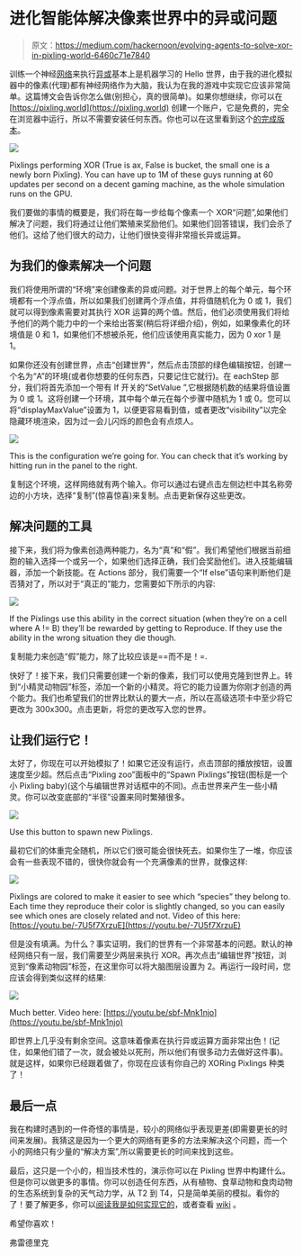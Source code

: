 # 进化智能体解决像素世界中的异或问题

> 原文：<https://medium.com/hackernoon/evolving-agents-to-solve-xor-in-pixling-world-6460c71e7840>

训练一个神经[网络](https://hackernoon.com/tagged/network)来执行[异或](https://hackernoon.com/tagged/xor)基本上是机器学习的 Hello 世界，由于我的进化模拟器中的像素(代理)都有神经网络作为大脑，我认为在我的游戏中实现它应该非常简单。这篇博文会告诉你怎么做(别担心，真的很简单)。如果你想继续，你可以在 [https://pixling.world](https://pixling.world) 创建一个账户，它是免费的，完全在浏览器中运行，所以不需要安装任何东西。你也可以在这里看到这个[的完成版本](https://pixling.world/KXHEQJnqlGCFmMALGgHlb)。

![](img/15c1a865645d9a6bb67c0c8ef96d3505.png)

Pixlings performing XOR (True is ax, False is bucket, the small one is a newly born Pixling). You can have up to 1M of these guys running at 60 updates per second on a decent gaming machine, as the whole simulation runs on the GPU.

我们要做的事情的概要是，我们将在每一步给每个像素一个 XOR“问题”,如果他们解决了问题，我们将通过让他们繁殖来奖励他们。如果他们回答错误，我们会杀了他们。这给了他们很大的动力，让他们很快变得非常擅长异或运算。

## 为我们的像素解决一个问题

我们将使用所谓的“环境”来创建像素的异或问题。对于世界上的每个单元，每个环境都有一个浮点值，所以如果我们创建两个浮点值，并将值随机化为 0 或 1，我们就可以得到像素需要对其执行 XOR 运算的两个值。然后，他们必须使用我们将给予他们的两个能力中的一个来给出答案(稍后将详细介绍)，例如，如果像素化的环境值是 0 和 1，如果他们不想被杀死，他们应该使用真实能力，因为 0 xor 1 是 1。

如果你还没有创建世界，点击“创建世界”，然后点击顶部的绿色编辑按钮，创建一个名为“A”的环境(或者你想要的任何东西，只要记住它就行)。在 eachStep 部分，我们将首先添加一个带有 If 开关的“SetValue ”,它根据随机数的结果将值设置为 0 或 1。这将创建一个环境，其中每个单元在每个步骤中随机为 1 或 0。您可以将“displayMaxValue”设置为 1，以便更容易看到值，或者更改“visibility”以完全隐藏环境渲染，因为过一会儿闪烁的颜色会有点烦人。

![](img/9fd3b75b0e9a9b004ad2c9f848632060.png)

This is the configuration we’re going for. You can check that it’s working by hitting run in the panel to the right.

复制这个环境，这样网络就有两个输入。你可以通过右键点击左侧边栏中其名称旁边的小方块，选择“复制”(惊喜惊喜)来复制。点击更新保存这些更改。

## 解决问题的工具

接下来，我们将为像素创造两种能力，名为“真”和“假”。我们希望他们根据当前细胞的输入选择一个或另一个，如果他们选择正确，我们会奖励他们。进入技能编辑器，添加一个新技能。在 Actions 部分，我们需要一个“If else”语句来判断他们是否猜对了，所以对于“真正的”能力，您需要如下所示的内容:

![](img/13c93fef79fdb783755a4832c9618508.png)

If the Pixlings use this ability in the correct situation (when they’re on a cell where A != B) they’ll be rewarded by getting to Reproduce. If they use the ability in the wrong situation they die though.

复制能力来创造“假”能力，除了比较应该是==而不是！=.

快好了！接下来，我们只需要创建一个新的像素，我们可以使用克隆到世界上。转到“小精灵动物园”标签，添加一个新的小精灵。将它的能力设置为你刚才创造的两个能力。我们也希望我们的世界比默认的要大一点，所以在高级选项卡中至少将它更改为 300x300。点击更新，将您的更改写入您的世界。

## 让我们运行它！

太好了，你现在可以开始模拟了！如果它还没有运行，点击顶部的播放按钮，设置速度至少超。然后点击“Pixling zoo”面板中的“Spawn Pixlings”按钮(图标是一个小 Pixling baby)(这个与编辑世界对话框中的不同)。点击世界来产生一些小精灵。你可以改变底部的“半径”设置来同时繁殖很多。

![](img/79747be8aba304724644f24a7c6ef2a7.png)

Use this button to spawn new Pixlings.

最初它们的体重完全随机，所以它们很可能会很快死去。如果你生了一堆，你应该会有一些表现不错的，很快你就会有一个充满像素的世界，就像这样:

![](img/4028229e5d3372fab40396f6ddeeeafe.png)

Pixlings are colored to make it easier to see which “species” they belong to. Each time they reproduce their color is slightly changed, so you can easily see which ones are closely related and not. Video of this here: [https://youtu.be/-7U5f7XrzuE](https://youtu.be/-7U5f7XrzuE)

但是没有填满。为什么？事实证明，我们的世界有一个非常基本的问题。默认的神经网络只有一层，我们需要至少两层来执行 XOR。再次点击“编辑世界”按钮，浏览到“像素动物园”标签，在这里你可以将大脑图层设置为 2。再运行一段时间，您应该会得到类似这样的结果:

![](img/063bb5ab63460f1ea69cd7d2b048d431.png)

Much better. Video here: [https://youtu.be/sbf-Mnk1njo](https://youtu.be/sbf-Mnk1njo)

即世界上几乎没有剩余空间。这意味着像素在执行异或运算方面非常出色！(记住，如果他们错了一次，就会被处以死刑，所以他们有很多动力去做好这件事)。就是这样，如果你已经跟着做了，你现在应该有你自己的 XORing Pixlings 种类了！

## 最后一点

我在构建时遇到的一件奇怪的事情是，较小的网络似乎表现更差(即需要更长的时间来发展)。我猜这是因为一个更大的网络有更多的方法来解决这个问题，而一个小的网络只有少量的“解决方案”,所以需要更长的时间来找到这些。

最后，这只是一个小的，相当技术性的，演示你可以在 Pixling 世界中构建什么。但是你可以做更多的事情。你可以创造任何东西，从有植物、食草动物和食肉动物的生态系统到复杂的天气动力学，从 T2 到 T4，只是简单美丽的模拟。看你的了！要了解更多，你可以[阅读我是如何实现它的](https://hackernoon.com/how-to-run-1m-neural-network-agents-at-60-steps-per-second-in-a-browser-183c6213156b)，或者查看 [wiki](http://wiki.pixling.world) 。

希望你喜欢！

弗雷德里克